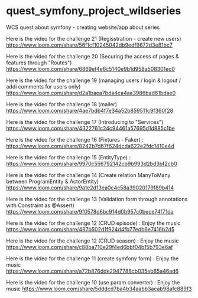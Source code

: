 # quest_symfony_project_wildseries
WCS quest about symfony - creating website/app about series

Here is the video for the challenge 21 (Regisstration - create new users)
https://www.loom.com/share/56f1cf10245042db9edf9872d3e81bc7

Here is the video for the challenge 20 (Securing the access of pages & features through "Routes")
https://www.loom.com/share/6869ef4e6c5140e9b1d958a508301ec0

Here is the video for the challenge 19 (managing users / login & logout / addi comments for users only)
https://www.loom.com/share/d2a1baea7bda4ca4aa3986bad61bdae0

Here is the video for the challenge 18 (mailer)
https://www.loom.com/share/4ae7bdb4f7e34a52b859511c9f360f28

Here is the video for the challenge 17 (Introducing to "Services")
https://www.loom.com/share/4322761c24c94461a57695d1d885c1be

Here is the video for the challenge 16 (Fixtures - Faker) :
https://www.loom.com/share/8242b7d67f624dcda622e2fdc1410e4d

Here is the video for the challenge 15 (EntityType) :
https://www.loom.com/share/9970c556792142cb9b993d2bd3bf2cb0

Here is the video for the challenge 14 (Create relation ManyToMany between ProgramEntity & ActorEntity)
https://www.loom.com/share/9a1e2d13ea0c4e58a39020179f89b414

Here is the video for the challenge 13 (Validation form through annotations with Constraint as @Assert)
https://www.loom.com/share/9f0578d6bc914d0b957c0bece74f71da

Here is the video for the challenge 12 (CRUD episode) : Enjoy the music
https://www.loom.com/share/487b502d1f924d4fb77edb6e7416b2d5

Here is the video for the challenge 12 (CRUD season) : Enjoy the music
https://www.loom.com/share/c88ba710e29f4ed6bbf04b15b793e6af

Here is the video for the challenge 11 (create symfony form) : Enjoy the music
https://www.loom.com/share/a72b876dde2947788cb035eb85a46ad6

Here is the video for the challenge 10 (use param converter) : Enjoy the music
https://www.loom.com/share/5dddcd7ba4b34aabb3acab98afc889f3
